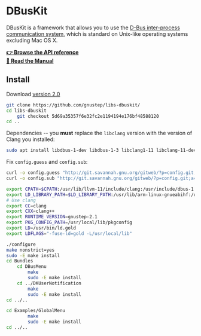 # DBusKit

DBusKit is a framework that allows you to use the [D-Bus inter-process communication system](https://www.freedesktop.org/wiki/Software/dbus/), which is standard on Unix-like operating systems excluding Mac OS X.

**<a href="../../../../GSDoc/DBusKit/Reference/index.html">👉 Browse the API reference</a>**  
**<a href="../../../../GSDoc/DBusKit/ProgrammingManual/DBusKit/Introduction.html">📖 Read the Manual</a>**

## Install
Download [version 2.0](https://github.com/gnustep/libs-dbuskit/commit/5d69a35357f6e32fc2e1194194e176bf48588120)
```bash
git clone https://github.com/gnustep/libs-dbuskit/
cd libs-dbuskit
    git checkout 5d69a35357f6e32fc2e1194194e176bf48588120
cd ..
```
Dependencies -- you **must** replace the `libclang` version with the version of Clang you installed:
```bash
sudo apt install libdbus-1-dev libdbus-1-3 libclang1-11 libclang-11-dev
```
Fix `config.guess` and `config.sub`:
```bash
curl -o config.guess "http://git.savannah.gnu.org/gitweb/?p=config.git;a=blob_plain;f=config.guess;hb=HEAD"
curl -o config.sub "http://git.savannah.gnu.org/gitweb/?p=config.git;a=blob_plain;f=config.sub;hb=HEAD"
```
<!-- In `DKEndpointManager.m`, replace all occurences of `%"PRIuPTR"` with `%lo`.
Lines 144~146:
```objc
  NSDebugMLog(@"Inserting into ringbuffer (remaining capacity: %lo).",\
    (unsigned long)DKRingSpace);\
} while (0)
``` -->
```bash
export CPATH=$CPATH:/usr/lib/llvm-11/include/clang:/usr/include/dbus-1.0/dbus/:/usr/lib/arm-linux-gnueabihf/dbus-1.0/include:/usr/GNUstep/Local/Library/Headers
export LD_LIBRARY_PATH=$LD_LIBRARY_PATH:/usr/lib/arm-linux-gnueabihf:/usr/lib/llvm-11/lib/
# Use clang
export CC=clang
export CXX=clang++
export RUNTIME_VERSION=gnustep-2.1
export PKG_CONFIG_PATH=/usr/local/lib/pkgconfig
export LD=/usr/bin/ld.gold
export LDFLAGS="-fuse-ld=gold -L/usr/local/lib"
```
```bash
./configure
make nonstrict=yes
sudo -E make install
cd Bundles
    cd DBusMenu
        make
        sudo -E make install
    cd ../DKUserNotification
        make
        sudo -E make install
cd ../..

cd Examples/GlobalMenu
        make
        sudo -E make install
cd ../..
```